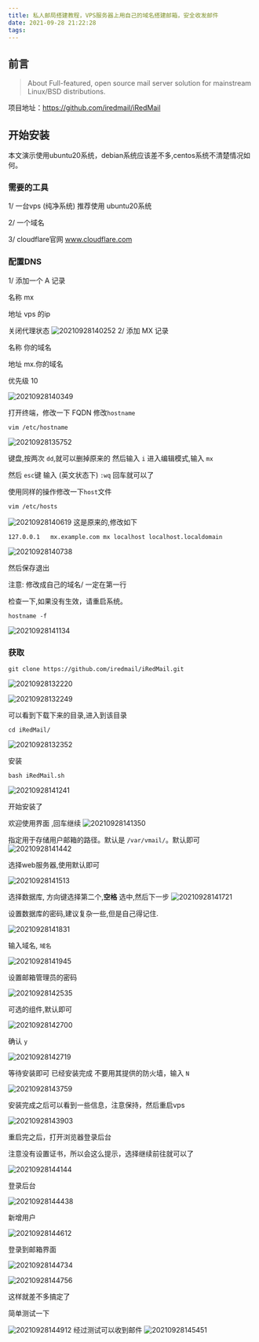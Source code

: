 ```yaml
---
title: 私人邮局搭建教程，VPS服务器上用自己的域名搭建邮箱，安全收发邮件
date: 2021-09-28 21:22:28
tags:
---
```


## 前言
>About
Full-featured, open source mail server solution for mainstream Linux/BSD distributions.

项目地址：https://github.com/iredmail/iRedMail

## 开始安装
本文演示使用ubuntu20系统，debian系统应该差不多,centos系统不清楚情况如何。
### 需要的工具

1/ 一台vps (纯净系统) 推荐使用 ubuntu20系统

2/ 一个域名

3/ cloudflare官网  www.cloudflare.com

### 配置DNS
1/ 添加一个 A 记录

名称 mx

地址 vps 的ip

关闭代理状态
![20210928140252](https://cdn.jsdelivr.net/gh/jth445600/picgo@master/img/20210928140252.png)
2/ 添加 MX 记录

名称 你的域名

地址 mx.你的域名 

优先级 10

![20210928140349](https://cdn.jsdelivr.net/gh/jth445600/picgo@master/img/20210928140349.png)

打开终端，修改一下 FQDN
修改`hostname` 
```shell
vim /etc/hostname
```
![20210928135752](https://cdn.jsdelivr.net/gh/jth445600/picgo@master/img/20210928135752.png)

键盘,按两次 `dd`,就可以删掉原来的
然后输入 `i` 进入编辑模式,输入 `mx`

然后 `esc`键 输入 (英文状态下) `:wq` 回车就可以了

使用同样的操作修改一下`host`文件
```shell
vim /etc/hosts
```
![20210928140619](https://cdn.jsdelivr.net/gh/jth445600/picgo@master/img/20210928140619.png)
这是原来的,修改如下

```
127.0.0.1   mx.example.com mx localhost localhost.localdomain
```
![20210928140738](https://cdn.jsdelivr.net/gh/jth445600/picgo@master/img/20210928140738.png)

然后保存退出

注意:
修改成自己的域名/  一定在第一行

检查一下,如果没有生效，请重启系统。
```shell
hostname -f
```
![20210928141134](https://cdn.jsdelivr.net/gh/jth445600/picgo@master/img/20210928141134.png)

### 获取

```shell
git clone https://github.com/iredmail/iRedMail.git
```
![20210928132220](https://cdn.jsdelivr.net/gh/jth445600/picgo@master/img/20210928132220.png)

![20210928132249](https://cdn.jsdelivr.net/gh/jth445600/picgo@master/img/20210928132249.png)

可以看到下载下来的目录,进入到该目录

```shell
cd iRedMail/
```
![20210928132352](https://cdn.jsdelivr.net/gh/jth445600/picgo@master/img/20210928132352.png)

安装
```shell
bash iRedMail.sh 
```
![20210928141241](https://cdn.jsdelivr.net/gh/jth445600/picgo@master/img/20210928141241.png)

开始安装了

欢迎使用界面 ,回车继续
![20210928141350](https://cdn.jsdelivr.net/gh/jth445600/picgo@master/img/20210928141350.png)

指定用于存储用户邮箱的路径。默认是 `/var/vmail/`。默认即可
![20210928141442](https://cdn.jsdelivr.net/gh/jth445600/picgo@master/img/20210928141442.png)

选择web服务器,使用默认即可

![20210928141513](https://cdn.jsdelivr.net/gh/jth445600/picgo@master/img/20210928141513.png)

选择数据库, 方向键选择第二个,**空格** 选中,然后下一步
![20210928141721](https://cdn.jsdelivr.net/gh/jth445600/picgo@master/img/20210928141721.png)

设置数据库的密码,建议复杂一些,但是自己得记住.

![20210928141831](https://cdn.jsdelivr.net/gh/jth445600/picgo@master/img/20210928141831.png)

输入域名, `域名`

![20210928141945](https://cdn.jsdelivr.net/gh/jth445600/picgo@master/img/20210928141945.png)

设置邮箱管理员的密码

![20210928142535](https://cdn.jsdelivr.net/gh/jth445600/picgo@master/img/20210928142535.png)

可选的组件,默认即可

![20210928142700](https://cdn.jsdelivr.net/gh/jth445600/picgo@master/img/20210928142700.png)

确认 `y`

![20210928142719](https://cdn.jsdelivr.net/gh/jth445600/picgo@master/img/20210928142719.png)

等待安装即可
已经安装完成
不要用其提供的防火墙，输入 `N`

![20210928143759](https://cdn.jsdelivr.net/gh/jth445600/picgo@master/img/20210928143759.png)

安装完成之后可以看到一些信息，注意保持，然后重启vps

![20210928143903](https://cdn.jsdelivr.net/gh/jth445600/picgo@master/img/20210928143903.png)

重启完之后，打开浏览器登录后台

注意没有设置证书，所以会这么提示，选择继续前往就可以了

![20210928144144](https://cdn.jsdelivr.net/gh/jth445600/picgo@master/img/20210928144144.png)

登录后台

![20210928144438](https://cdn.jsdelivr.net/gh/jth445600/picgo@master/img/20210928144438.png)

新增用户

![20210928144612](https://cdn.jsdelivr.net/gh/jth445600/picgo@master/img/20210928144612.png)

登录到邮箱界面

![20210928144734](https://cdn.jsdelivr.net/gh/jth445600/picgo@master/img/20210928144734.png)


![20210928144756](https://cdn.jsdelivr.net/gh/jth445600/picgo@master/img/20210928144756.png)

这样就差不多搞定了

简单测试一下

![20210928144912](https://cdn.jsdelivr.net/gh/jth445600/picgo@master/img/20210928144912.png)
经过测试可以收到邮件
![20210928145451](https://cdn.jsdelivr.net/gh/jth445600/picgo@master/img/20210928145451.png)